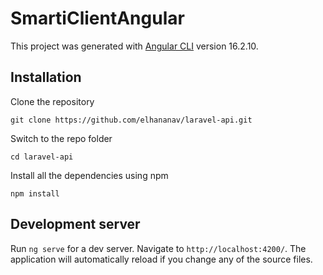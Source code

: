 # SmartiClientAngular

This project was generated with [Angular CLI](https://github.com/angular/angular-cli) version 16.2.10.

## Installation

Clone the repository

    git clone https://github.com/elhananav/laravel-api.git

Switch to the repo folder

    cd laravel-api

Install all the dependencies using npm

    npm install
     
## Development server

Run `ng serve` for a dev server. Navigate to `http://localhost:4200/`. The application will automatically reload if you change any of the source files.
